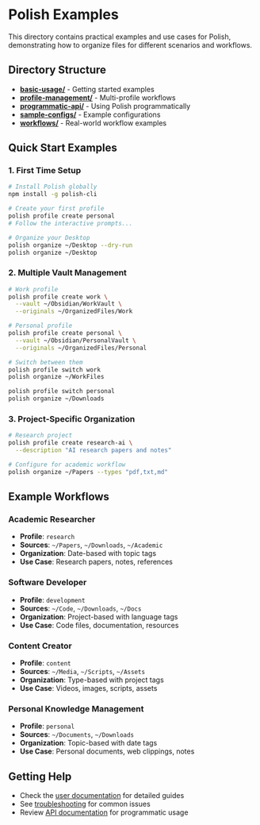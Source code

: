 # Polish Examples

This directory contains practical examples and use cases for Polish, demonstrating how to organize files for different scenarios and workflows.

## Directory Structure

- **[basic-usage/](basic-usage/)** - Getting started examples
- **[profile-management/](profile-management/)** - Multi-profile workflows
- **[programmatic-api/](programmatic-api/)** - Using Polish programmatically
- **[sample-configs/](sample-configs/)** - Example configurations
- **[workflows/](workflows/)** - Real-world workflow examples

## Quick Start Examples

### 1. First Time Setup

```bash
# Install Polish globally
npm install -g polish-cli

# Create your first profile
polish profile create personal
# Follow the interactive prompts...

# Organize your Desktop
polish organize ~/Desktop --dry-run
polish organize ~/Desktop
```

### 2. Multiple Vault Management

```bash
# Work profile
polish profile create work \
  --vault ~/Obsidian/WorkVault \
  --originals ~/OrganizedFiles/Work

# Personal profile  
polish profile create personal \
  --vault ~/Obsidian/PersonalVault \
  --originals ~/OrganizedFiles/Personal

# Switch between them
polish profile switch work
polish organize ~/WorkFiles

polish profile switch personal
polish organize ~/Downloads
```

### 3. Project-Specific Organization

```bash
# Research project
polish profile create research-ai \
  --description "AI research papers and notes"

# Configure for academic workflow
polish organize ~/Papers --types "pdf,txt,md"
```

## Example Workflows

### Academic Researcher
- **Profile**: `research`
- **Sources**: `~/Papers`, `~/Downloads`, `~/Academic`
- **Organization**: Date-based with topic tags
- **Use Case**: Research papers, notes, references

### Software Developer
- **Profile**: `development` 
- **Sources**: `~/Code`, `~/Downloads`, `~/Docs`
- **Organization**: Project-based with language tags
- **Use Case**: Code files, documentation, resources

### Content Creator
- **Profile**: `content`
- **Sources**: `~/Media`, `~/Scripts`, `~/Assets` 
- **Organization**: Type-based with project tags
- **Use Case**: Videos, images, scripts, assets

### Personal Knowledge Management
- **Profile**: `personal`
- **Sources**: `~/Documents`, `~/Downloads`
- **Organization**: Topic-based with date tags
- **Use Case**: Personal documents, web clippings, notes

## Getting Help

- Check the [user documentation](../docs/) for detailed guides
- See [troubleshooting](../docs/troubleshooting.md) for common issues
- Review [API documentation](../api-docs/) for programmatic usage